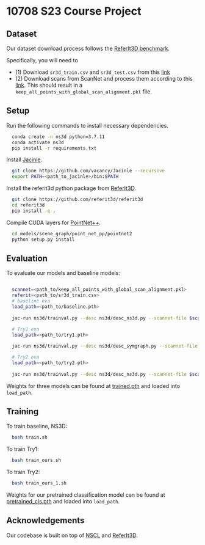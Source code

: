 # 10708 S23 Course Project


## Dataset
Our dataset download process follows the [ReferIt3D benchmark](https://github.com/referit3d/referit3d).

Specifically, you will need to
- (1) Download `sr3d_train.csv` and `sr3d_test.csv` from this [link](https://drive.google.com/drive/folders/1DS4uQq7fCmbJHeE-rEbO8G1-XatGEqNV)
- (2) Download scans from ScanNet and process them according to this [link](https://github.com/referit3d/referit3d/blob/eccv/referit3d/data/scannet/README.md). This should result in a `keep_all_points_with_global_scan_alignment.pkl` file.

## Setup

Run the following commands to install necessary dependencies.

```bash
  conda create -n ns3d python=3.7.11
  conda activate ns3d
  pip install -r requirements.txt
```

Install [Jacinle](https://github.com/vacancy/Jacinle).
```bash
  git clone https://github.com/vacancy/Jacinle --recursive
  export PATH=<path_to_jacinle>/bin:$PATH
```

Install the referit3d python package from [ReferIt3D](https://github.com/referit3d/referit3d).
```bash
  git clone https://github.com/referit3d/referit3d
  cd referit3d
  pip install -e .
```

Compile CUDA layers for [PointNet++](http://arxiv.org/abs/1706.02413).
```bash
  cd models/scene_graph/point_net_pp/pointnet2
  python setup.py install
```


## Evaluation

To evaluate our models and baseline models:

```bash

  scannet=<path_to/keep_all_points_with_global_scan_alignment.pkl>
  referit=<path_to/sr3d_train.csv>
  # baseline eva
  load_path=<path_to/baseline.pth>
  
  jac-run ns3d/trainval.py --desc ns3d/desc_ns3d.py --scannet-file $scannet --referit3D-file $referit --load $load_path --evaluate

  # Try1 eva
  load_path=<path_to/try1.pth>
  
  jac-run ns3d/trainval.py --desc ns3d/desc_symgraph.py --scannet-file $scannet --referit3D-file $referit --load $load_path --mode 'o' --evaluate

  # Try2 eva
  load_path=<path_to/try2.pth>
  
  jac-run ns3d/trainval.py --desc ns3d/desc_ns3d.py --scannet-file $scannet --referit3D-file $referit --load $load_path --mode 'ol' --evaluate
```

Weights for three models can be found at [trained.pth](https://drive.google.com/file/d/1pVgrXMpNRymhrp_xEZoGfVbXnW9Hcu7L/view?usp=sharing) and loaded into `load_path`.



## Training

To train baseline, NS3D:

```bash
  bash train.sh
```

To train Try1:

```bash
  bash train_ours.sh
```

To train Try2:

```bash
  bash train_ours_1.sh
```

Weights for our pretrained classification model can be found at [pretrained_cls.pth](https://drive.google.com/drive/folders/1NKFcxqb9OnfqZBgSSTLBiChntSl7svbs?usp=sharing) and loaded into `load_path`.



## Acknowledgements

Our codebase is built on top of [NSCL](https://github.com/vacancy/NSCL-PyTorch-Release) and [ReferIt3D](https://github.com/referit3d/referit3d).

